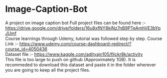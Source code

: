 # Image-Caption-Bot
A project on image caption bot
Full project files can be found here :- https://drive.google.com/drive/folders/16u8xfNY8kiNz7nB9PTeAmhVE3bYpJUmf
<br>
Course learnings through Udemy, tutorial was followed step by step. Course Link :- https://www.udemy.com/course-dashboard-redirect/?course_id=4050436
<br>
Dataset file :- https://www.kaggle.com/adityajn105/flickr8k/activity 
<br>
This file is too large to push on github (Approximately 1GB). It is recommeded to download this dataset and paste it in the folder wherever you are going to keep all the project files.
